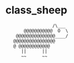 # class_sheep
                      /\___
           @@@@@@@@@@@  O  \
        @@@@@@@@@@@@@@@____/
       @@@@@@@@@@@@@@@@
       @ @@@@@@@@@@@@
          ||      ||
          ~~      ~~
